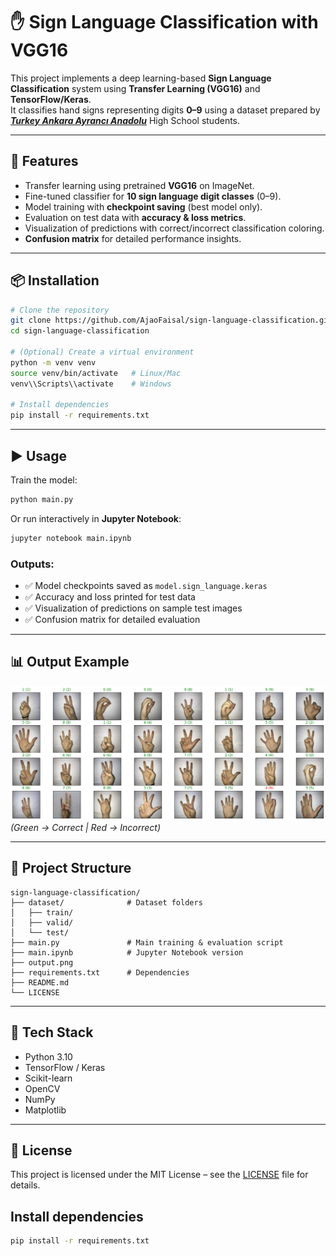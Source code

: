 # ✋ Sign Language Classification with VGG16

This project implements a deep learning-based **Sign Language Classification** system using **Transfer Learning (VGG16)** and **TensorFlow/Keras**.  
It classifies hand signs representing digits **0–9** using a dataset prepared by ***[Turkey Ankara Ayrancı Anadolu](http://ayrancianadolu.meb.k12.tr)*** High School students.

---

## 🚀 Features
- Transfer learning using pretrained **VGG16** on ImageNet.
- Fine-tuned classifier for **10 sign language digit classes** (0–9).
- Model training with **checkpoint saving** (best model only).
- Evaluation on test data with **accuracy & loss metrics**.
- Visualization of predictions with correct/incorrect classification coloring.
- **Confusion matrix** for detailed performance insights.

---

## 📦 Installation

```bash
# Clone the repository
git clone https://github.com/AjaoFaisal/sign-language-classification.git
cd sign-language-classification

# (Optional) Create a virtual environment
python -m venv venv
source venv/bin/activate   # Linux/Mac
venv\\Scripts\\activate    # Windows

# Install dependencies
pip install -r requirements.txt
```

---

## ▶️ Usage

Train the model:

```bash
python main.py
```

Or run interactively in **Jupyter Notebook**:

```bash
jupyter notebook main.ipynb
```

### Outputs:
- ✅ Model checkpoints saved as `model.sign_language.keras`  
- ✅ Accuracy and loss printed for test data  
- ✅ Visualization of predictions on sample test images  
- ✅ Confusion matrix for detailed evaluation  

---

## 📊 Output Example  
![Sample Predictions](output.png)  
*(Green → Correct | Red → Incorrect)*

---

## 📂 Project Structure
```text
sign-language-classification/
├── dataset/              # Dataset folders
│   ├── train/
│   ├── valid/
│   └── test/
├── main.py               # Main training & evaluation script
├── main.ipynb            # Jupyter Notebook version
├── output.png
├── requirements.txt      # Dependencies
├── README.md
└── LICENSE
```

---

## 🧠 Tech Stack
- Python 3.10  
- TensorFlow / Keras  
- Scikit-learn  
- OpenCV  
- NumPy  
- Matplotlib  

---

## 📜 License
This project is licensed under the MIT License – see the [LICENSE](LICENSE) file for details.

## Install dependencies
```bash
pip install -r requirements.txt
```
